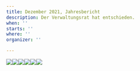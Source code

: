 ```yaml
---
title: Dezember 2021, Jahresbericht
description: Der Verwaltungsrat hat entschieden.
when: ''
starts: ''
where: ''
organizer: ''

---
```

![](/images/forderverein-jahresbericht-2021-s-1-kopie.jpg)![](/images/forderverein-jahresbericht-2021-s-2-kopie.jpg)![](/images/forderverein-jahresbericht-s-3-kopie.jpg)![](/images/forderverein-erwerb-eines-erbaurechtes-anfrage-an-den-verwaltundsrat-oktober-2021-kopie.jpg)![](/images/forderverein-antrag-an-den-verwaltungsrat-s-3-kopie.jpg)![](/images/forderverein-antwort-des-verwaltungsrates-kopie.jpg)